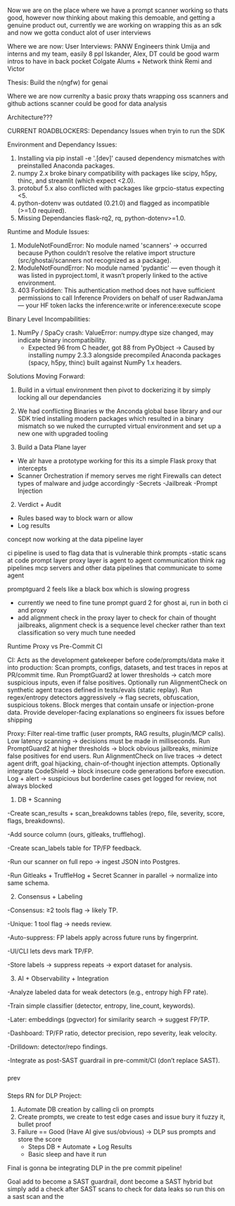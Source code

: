 
Now we are on the place where we have a prompt scanner working so thats good, however now thinking about making this demoable,
and getting a genuine product out, currently we are working on wrapping this as an sdk and now we gotta conduct alot of user interviews

Where we are now:
User Interviews:
PANW Engineers think Umija and interns and my team, easily 8 ppl
Iskander, Alex, DT could be good warm intros to have in back pocket
Colgate Alums + Network think Remi and Victor

Thesis: Build the n(ngfw) for genai 

Where we are now currenlty a basic proxy thats wrapping oss scanners and github actions scanner could be good for data analysis

Architecture???

CURRENT ROADBLOCKERS:
Dependancy Issues when tryin to run the SDK

Environment and Dependancy Issues:
1) Installing via pip install -e '.[dev]' caused dependency mismatches with preinstalled Anaconda packages.
2) numpy 2.x broke binary compatibility with packages like scipy, h5py, thinc, and streamlit (which expect <2.0).
3) protobuf 5.x also conflicted with packages like grpcio-status expecting <5.
4) python-dotenv was outdated (0.21.0) and flagged as incompatible (>=1.0 required).
5) Missing Dependancies flask-rq2, rq, python-dotenv>=1.0.

Runtime and Module Issues:
1) ModuleNotFoundError: No module named 'scanners' → occurred because Python couldn’t resolve the relative import structure (src/ghostai/scanners not recognized as a package).
2) ModuleNotFoundError: No module named 'pydantic' — even though it was listed in pyproject.toml, it wasn’t properly linked to the active environment.
3) 403 Forbidden: This authentication method does not have sufficient permissions to call Inference Providers on behalf of user RadwanJama — your HF token lacks the inference:write or inference:execute scope

Binary Level Incompabilities:
1) NumPy / SpaCy crash: ValueError: numpy.dtype size changed, may indicate binary incompatibility.
    -   Expected 96 from C header, got 88 from PyObject → Caused by installing numpy 2.3.3 
    alongside precompiled Anaconda packages (spacy, h5py, thinc) built against NumPy 1.x headers.

Solutions Moving Forward:
1) Build in a virtual environment then pivot to dockerizing it by simply locking all our dependancies
2) We had conflicting Binaries w the Anconda global base library and our SDK tried installing modern packages which resulted in a binary 
mismatch so we nuked the currupted virtual environment and set up a new one with upgraded tooling

1) Build a Data Plane layer
- We alr have a prototype working for this its a simple Flask proxy that intercepts
- Scanner Orchestration if memory serves me right Firewalls can detect types of malware and judge accordingly
    -Secrets
    -Jailbreak
    -Prompt Injection
2) Verdict + Audit
- Rules based way to block warn or allow 
- Log results


concept now working at the data pipeline layer

ci pipeline is used to flag data that is vulnerable
think prompts 
-static scans at code prompt layer
proxy layer is agent to agent communication think rag pipelines mcp servers and other data pipelines that communicate to some agent

promptguard 2 feels like a black box which is slowing progress
- currently we need to fine tune prompt guard 2 for ghost ai, run in both ci and proxy
- add alignment check in the proxy layer to check for chain of thought jailbreaks, alignment check is a sequence level checker rather than text classification so very much tune needed

Runtime Proxy vs Pre-Commit CI

CI:
Acts as the development gatekeeper before code/prompts/data make it into production:
Scan prompts, configs, datasets, and test traces in repos at PR/commit time.
Run PromptGuard2 at lower thresholds → catch more suspicious inputs, even if false positives.
Optionally run AlignmentCheck on synthetic agent traces defined in tests/evals (static replay).
Run regex/entropy detectors aggressively → flag secrets, obfuscation, suspicious tokens.
Block merges that contain unsafe or injection-prone data.
Provide developer-facing explanations so engineers fix issues before shipping


Proxy:
Filter real-time traffic (user prompts, RAG results, plugin/MCP calls).
Low latency scanning → decisions must be made in milliseconds.
Run PromptGuard2 at higher thresholds → block obvious jailbreaks, minimize false positives for end users.
Run AlignmentCheck on live traces → detect agent drift, goal hijacking, chain-of-thought injection attempts.
Optionally integrate CodeShield → block insecure code generations before execution.
Log + alert → suspicious but borderline cases get logged for review, not always blocked


1. DB + Scanning

-Create scan_results + scan_breakdowns tables (repo, file, severity, score, flags, breakdowns).

-Add source column (ours, gitleaks, trufflehog).

-Create scan_labels table for TP/FP feedback.

-Run our scanner on full repo → ingest JSON into Postgres.

-Run Gitleaks + TruffleHog + Secret Scanner in parallel → normalize into same schema.

2. Consensus + Labeling

-Consensus: ≥2 tools flag → likely TP.

-Unique: 1 tool flag → needs review.

-Auto-suppress: FP labels apply across future runs by fingerprint.

-UI/CLI lets devs mark TP/FP.

-Store labels → suppress repeats → export dataset for analysis.

3. AI + Observability + Integration

-Analyze labeled data for weak detectors (e.g., entropy high FP rate).

-Train simple classifier (detector, entropy, line_count, keywords).

-Later: embeddings (pgvector) for similarity search → suggest FP/TP.

-Dashboard: TP/FP ratio, detector precision, repo severity, leak velocity.

-Drilldown: detector/repo findings.

-Integrate as post-SAST guardrail in pre-commit/CI (don’t replace SAST).

###
prev
###
Steps RN for DLP Project:

1. Automate DB creation by calling cli on prompts
2. Create prompts, we create to test edge cases and issue bury it fuzzy it, bullet proof
3. Failure == Good (Have AI give sus/obvious) -> DLP sus prompts and store the score
    - Steps DB + Automate + Log Results
    - Basic sleep and have it run

Final is gonna be integrating DLP in the pre commit pipeline!


Goal add to become a SAST guardrail, dont become a SAST hybrid but simply add a check after SAST scans to check for data leaks so run this on a sast scan and the